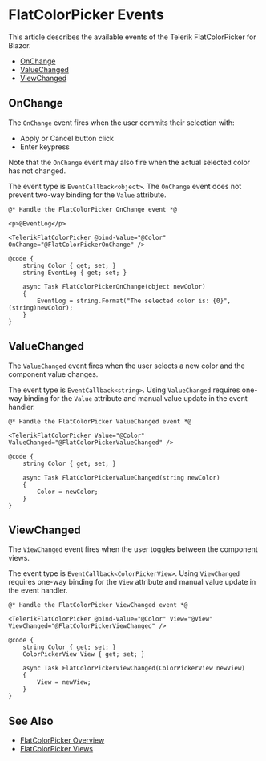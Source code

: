 
# FlatColorPicker Events

This article describes the available events of the Telerik FlatColorPicker for Blazor.

* [OnChange](#onchange)
* [ValueChanged](#valuechanged)
* [ViewChanged](#viewchanged)

## OnChange

The `OnChange` event fires when the user commits their selection with:

* Apply or Cancel button click
* Enter keypress

Note that the `OnChange` event may also fire when the actual selected color has not changed.

The event type is `EventCallback<object>`. The `OnChange` event does not prevent two-way binding for the `Value` attribute.

````RAZOR
@* Handle the FlatColorPicker OnChange event *@

<p>@EventLog</p>

<TelerikFlatColorPicker @bind-Value="@Color" OnChange="@FlatColorPickerOnChange" />

@code {
    string Color { get; set; }
    string EventLog { get; set; }

    async Task FlatColorPickerOnChange(object newColor)
    {
        EventLog = string.Format("The selected color is: {0}", (string)newColor);
    }
}
````

## ValueChanged

The `ValueChanged` event fires when the user selects a new color and the component value changes.

The event type is `EventCallback<string>`. Using `ValueChanged` requires one-way binding for the `Value` attribute and manual value update in the event handler.

````RAZOR
@* Handle the FlatColorPicker ValueChanged event *@

<TelerikFlatColorPicker Value="@Color" ValueChanged="@FlatColorPickerValueChanged" />

@code {
    string Color { get; set; }

    async Task FlatColorPickerValueChanged(string newColor)
    {
        Color = newColor;
    }
}
````

## ViewChanged

The `ViewChanged` event fires when the user toggles between the component views.

The event type is `EventCallback<ColorPickerView>`. Using `ViewChanged` requires one-way binding for the `View` attribute and manual value update in the event handler.

````RAZOR
@* Handle the FlatColorPicker ViewChanged event *@

<TelerikFlatColorPicker @bind-Value="@Color" View="@View" ViewChanged="@FlatColorPickerViewChanged" />

@code {
    string Color { get; set; }
    ColorPickerView View { get; set; }

    async Task FlatColorPickerViewChanged(ColorPickerView newView)
    {
        View = newView;
    }
}
````

## See Also

* [FlatColorPicker Overview](slug:flatcolorpicker-overview)
* [FlatColorPicker Views](slug:flatcolorpicker-views)
